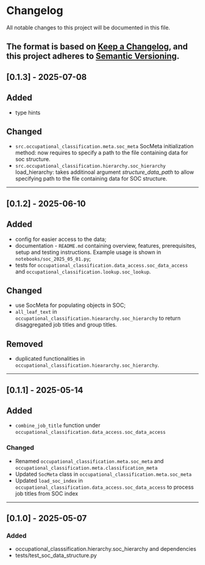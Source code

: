 # Changelog

All notable changes to this project will be documented in this file.

The format is based on [Keep a Changelog](https://keepachangelog.com/en/1.0.0/), and this project adheres to
[Semantic Versioning](https://semver.org/spec/v2.0.0.html).
---
## [0.1.3] - 2025-07-08

## Added
- type hints

## Changed
- `src.occupational_classification.meta.soc_meta` SocMeta initialization method: now requires to specify a path to the file containing data for soc structure.
- `src.occupational_classification.hierarchy.soc_hierarchy` load_hierarchy: takes additinoal argument _structure_data_path_ to allow specifying path to the file containing data for SOC structure.

---
## [0.1.2] - 2025-06-10

## Added
- config for easier access to the data;
- documentation - `README.md` containing overview, features, prerequisites, setup and testing instructions. Example usage is shown in `notebooks/soc_2025_05_01.py`;
- tests for `occupational_classification.data_access.soc_data_access` and `occupational_classification.lookup.soc_lookup`.

## Changed
- use SocMeta for populating objects in SOC;
- `all_leaf_text` in `occupational_classification.hieararchy.soc_hierarchy` to return disaggregated job titles and group titles.

## Removed
- duplicated functionalities in `occupational_classification.hieararchy.soc_hierarchy`.

---

## [0.1.1] - 2025-05-14

## Added
- `combine_job_title` function under `occupational_classification.data_access.soc_data_access`

### Changed

- Renamed `occupational_classification.meta.soc_meta` and `occupational_classification.meta.classification_meta`
- Updated `SocMeta` class in `occupational_classification.meta.soc_meta`
- Updated `load_soc_index` in `occupational_classification.data_access.soc_data_access` to process job titles from SOC index
---

## [0.1.0] - 2025-05-07

### Added

- occupational_classsification.hierarchy.soc_hierarchy and dependencies
- tests/test_soc_data_structure.py

